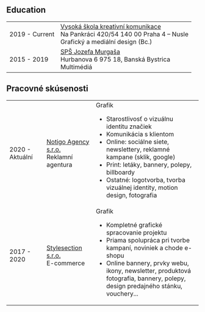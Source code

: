<h2 class="subtitle">Education</h2>
            <table class="education">
                <tr>
                    <td class="date">2019 - Current</td>
                    <td><a class="vskk" href="http://www.vskk.cz">Vysoká škola kreativní komunikace </a><br> <span class="light">Na Pankráci 420/54
                        140 00 Praha 4 – Nusle</span><br>Grafický a mediální design (Bc.)</td>
                </tr>
                <tr>
                    <td class="date">2015 - 2019</td>
                    <td><a class="spsjm" href="https://www.spsjm.sk">SPŠ Jozefa Murgaša </a><br><span class="light">Hurbanova 6
                        975 18, Banská Bystrica</span><br>Multimédiá</td>
                </tr>
            </table>
            <h2 class="subtitle">Pracovné skúsenosti</h2>
            <table>
                <tr>
                    <td class="date">2020 - Aktuální</td>
                    <td><a class="notigo" href="https://www.notigo.cz">Notigo Agency s.r.o.</a><br><span class="light">Reklamní agentura</span></td>
                    <td>Grafik<br><span class="light">
                        <ul>
                            <li>Starostlivosť o vizuálnu identitu značiek</li>
                            <li>Komunikácia s klientom</li>
                            <li>Online: sociálne siete, newslettery, reklamné kampane (sklik, google)</li>
                            <li>Print: letáky, bannery, polepy, billboardy</li>
                            <li>Ostatné: logotvorba, tvorba vizuálnej identity, motion design, fotografia</li>
                        </ul>
                    </span></td>
                </tr>
                <tr>
                    <td class="date">2017 - 2020</td>
                    <td><a class="section" href="https:/www.style-shop.cz">Stylesection s.r.o.</a><br><span class="light">E-commerce</span></td>
                    <td style="width: 55%;">Grafik<br><span class="light">
                        <ul>
                            <li>Kompletné grafické spracovanie projektu</li>
                            <li>Priama spolupráca pri tvorbe kampaní, noviniek a chode e-shopu</li>
                            <li>Online bannery, prvky webu, ikony, newsletter, produktová fotografia, bannery, polepy, design predajného stánku, vouchery...</li>
                        </ul>
                    </span></td></td>
                </tr>
            </table>
